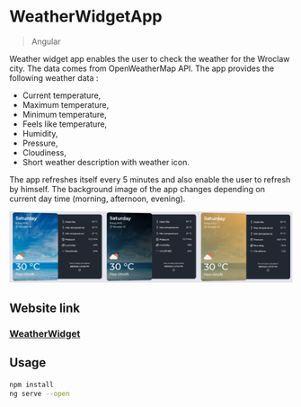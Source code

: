 # WeatherWidgetApp
> Angular

Weather widget app enables the user to check the weather for the Wroclaw city. The data comes from OpenWeatherMap API. The app provides the following weather data :
- Current temperature,
- Maximum temperature,
- Minimum temperature,
- Feels like temperature,
- Humidity,
- Pressure,
- Cloudiness,
- Short weather description with weather icon.
  
The app refreshes itself every 5 minutes and also enable the user to refresh by himself. The background image of the app changes depending on current day time (morning, afternoon, evening).

![Weather&Widget](src/assets/readmeImg.png)

## Website link

### [WeatherWidget]()

## Usage

```bash
npm install
ng serve --open
```